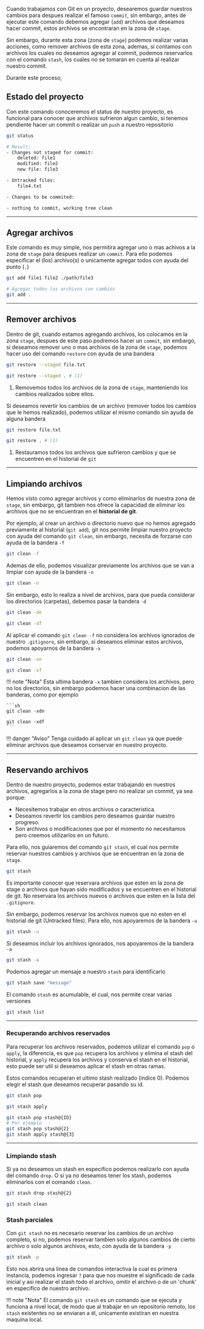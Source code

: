 Cuando trabajamos con Git en un proyecto, desearemos guardar nuestros cambios para despues realizar el famoso `commit`, sin embargo, antes de ejecutar este comando debemos agregar (`add`) archivos que deseamos hacer commit, estos archivos se encontraran en la zona de `stage`.

Sin embargo, durante esta zona (zona de `stage`) podemos realizar varias acciones, como remover archivos de esta zona,  ademas, si contamos con archivos los cuales no deseamos agregar al commit, podemos reservarlos con el comando `stash`, los cuales no se tomaran en cuenta al realizar nuestro commit.

Durante este proceso,


## Estado del proyecto

Con este comando conoceremos el status de nuestro proyecto, es funcional para conocer que archivos sufrieron algun cambio, si tenemos pendiente hacer un commit o realizar un `push` a nuestro repositorio

```sh
git status

# Result:
- Changes not staged for commit:
    deleted: file1
    modified: file2
    new file: file3

- Untracked files:
    file4.txt

- Changes to be commited:

- nothing to commit, working tree clean
```


---

## Agregar archivos

Este comando es muy simple, nos permitira agregar uno o mas achivos a la zona de `stage` para despues realizar un `commit`. Para ello podemos especificar el (los) archivo(s) o unicamente agregar todos con ayuda del punto (`.`)

```sh
git add file1 file2 ./path/file3

# Agregar todos los archivos con cambios
git add .
```


---

## Remover archivos

Dentro de git, cuando estamos agregando archivos, los colocamos en la zona `stage`, despues de este paso podremos hacer un `commit`, sin embargo, si deseamos remover uno o mas archivos de la zona de `stage`, podemos hacer uso del comando `restore` con ayuda de una bandera

```sh
git restore --staged file.txt

git restore --staged . # (1)
```

1. Removemos todos los archivos de la zona de `stage`, manteniendo los cambios realizados sobre ellos.

Si deseamos revertir los cambios de un archivo (remover todos los cambios que le hemos realizado), podemos utilizar el mismo comando sin ayuda de alguna bandera

```sh
git restore file.txt

git restore . # (1)
```

1. Restauramos todos los archivos que sufrieron cambios y que se encuentren en el historial de `git`


---

## Limpiando  archivos

Hemos visto como agregar archivos y como eliminarlos de nuestra zona de `stage`, sin embargo, git tambien nos ofrece la capacidad de eliminar los archivos que no se encuentran en el **historial de git**.

Por ejemplo, al crear un archivo o directorio nuevo que no hemos agregado previamente al historial (`git add`), git nos permite limpiar nuestro proyecto con ayuda del comando `git clean`, sin embargo, necesita de forzarse con ayuda de la bandera `-f`

```sh
git clean -f
```

Ademas de ello, podemos visualizar previamente los archivos que se van a limpiar con ayuda de la bandera `-n`

```sh
git clean -n
```

Sin embargo, esto lo realiza a nivel de archivos, para que pueda considerar los directorios (carpetas), debemos pasar la bandera `-d`

```sh
git clean -dn

git clean -df
```

Al aplicar el comando `git clean -f` no considera los archivos ignorados de nuestro `.gitignore`, sin embargo, si deseamos eliminar estos archivos, podemos apoyarnos de la bandera `-x`

```sh
git clean -xn

git clean -xf
```

!!! note "Nota"
    Esta ultima bandera `-x` tambien considera los archivos, pero no los directorios, sin embargo podemos hacer una combinacion de las banderas, como por ejemplo

    ```sh
    git clean -xdn

    git clean -xdf
    ```


!!! danger "Aviso"
    Tenga cuidado al aplicar un `git clean` ya que puede eliminar archivos que deseamos conservar en nuestro proyecto.


---

## Reservando archivos

Dentro de nuestro proyecto, podemos estar trabajando en nuestros archivos, agregarlos a la zona de stage pero no realizar un commit, ya sea porque:

- Necesitemos trabajar en otros archivos o caracteristica.
- Deseamos revertir los cambios pero deseamos guardar nuestro progreso.
- Son archivos o modificaciones que por el momento no necesitamos pero creemos utilizarlos en un futuro.

Para ello, nos guiaremos del comando `git stash`, el cual nos permite reservar nuestros cambios y archivos que se encuentran en la zona de `stage`.

```sh
git stash
```

Es importante conocer que reservara archivos que esten en la zona de stage o archivos que hayan sido modificados y se encuentren en el historial de git.
No reservara los archivos nuevos o archivos que esten en la lista del `.gitignore`.

Sin embargo, podemos reservar los archivos nuevos que no esten en el historial de git (Untracked files).
Para ello, nos apoyaremos de la bandera `-u`

```sh
git stash -u
```

Si deseamos incluir los archivos ignorados, nos apoyaremos de la bandera `-a`

```sh
git stash -a
```


Podemos agregar un mensaje a nuestro `stash` para identificarlo

```sh
git stash save "message"
```

El comando `stash` es acumulable, el cual, nos permite crear varias versiones

```sh
git stash list
```


---

### Recuperando archivos reservados

Para recuperar los archivos reservados, podemos utilizar el comando `pop` o `apply`, la diferencia, es que `pop` recupera los archivos y elimina el stash del historial, y `apply` recupera los archivos y conserva el stash en el historial, esto puede ser util si deseamos aplicar el stash en otras ramas.

Estos comandos recuperan el ultimo stash realizado (indice 0). Podemos elegir el stash que deseamos recuperar pasando su id.

```sh
git stash pop

git stash apply

git stash pop stash@{ID}
# Por ejemplo
git stash pop stash@{2}
git stash apply stash@{3}
```


---

### Limpiando stash

Si ya no deseamos un stash en especifico podemos realizarlo con ayuda del comando `drop`.
O si ya no deseamos tener los stash, podemos eliminarlos con el comando `clean`.

```sh
git stash drop stash@{2}

git stash clean
```


### Stash parciales

Con `git stash` no es necesario reservar los cambios de un archivo completo, si no, podemos reservar tambien solo algunos cambios de cierto archivo o solo algunos archivos, esto, con ayuda de la bandera `-p`

```sh
git stash -p
```

Esto nos abrira una linea de comandos interactiva la cual es primera instancia, podemos ingresar `?` para que nos muestre el significado de cada inicial y asi realizar el stash todo el archivo, omitir el archivo o de un 'chunk' en especifico de nuestro archivo.


!!! note "Nota"
    El comando `git stash` es un comando que se ejecuta y funciona a nivel local, de modo que al trabajar en un repositorio remoto, los `stash` existentes no se enviaran a él, unicamente existiran en nuestra maquina local.
